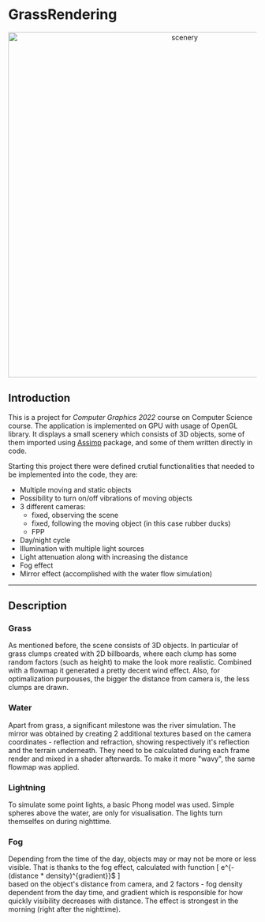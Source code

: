 # GrassRendering
<p align="center">
    <img width="700" alt="scenery" src="https://user-images.githubusercontent.com/74315304/221588943-ec04eddb-57fa-4641-972b-6fa647dd9907.png">
</p>

## Introduction
This is a project for *Computer Graphics 2022* course on Computer Science course. The application is implemented on GPU with usage of OpenGL library. It displays a small scenery which consists of 3D objects, some of them imported using [Assimp](https://learnopengl.com/Model-Loading/Assimp) package, and some of them written directly in code.

Starting this project there were defined crutial functionalities that needed to be implemented into the code, they are:
- Multiple moving and static objects
- Possibility to turn on/off vibrations of moving objects
- 3 different cameras:
  - fixed, observing the scene
  - fixed, following the moving object (in this case rubber ducks) 
  - FPP
- Day/night cycle
- Illumination with multiple light sources
- Light attenuation along with increasing the distance 
- Fog effect
- Mirror effect (accomplished with the water flow simulation)
---

## Description
### Grass
As mentioned before, the scene consists of 3D objects. In particular of grass clumps created with 2D billboards, where each clump has some random factors (such as height) to make the look more realistic. Combined with a flowmap it generated a pretty decent wind effect. Also, for optimalization purpouses, the bigger the distance from camera is, the less clumps are drawn.
### Water
Apart from grass, a significant milestone was the river simulation. The mirror was obtained by creating 2 additional textures based on the camera coordinates - reflection and refraction, showing respectively it's reflection and the terrain underneath. They need to be calculated during each frame render and mixed in a shader afterwards. To make it more "wavy", the same flowmap was applied.
### Lightning
To simulate some point lights, a basic Phong model was used. Simple spheres above the water, are only for visualisation. The lights turn themselfes on during nighttime.
### Fog
Depending from the time of the day, objects may or may not be more or less visible. That is thanks to the fog effect, calculated with function 
\[
    e^{-(distance * density)^{gradient}}$
]\
based on the object's distance from camera, and 2 factors - fog density dependent from the day time, and gradient which is responsible for how quickly visibility decreases with distance. The effect is strongest in the morning (right after the nighttime).
